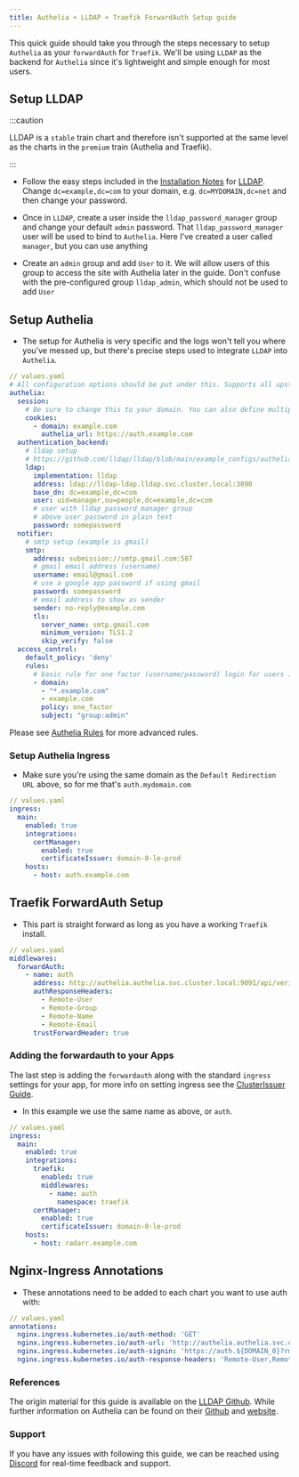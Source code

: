 ```yaml
---
title: Authelia + LLDAP + Traefik ForwardAuth Setup guide
---
```


This quick guide should take you through the steps necessary to setup `Authelia` as your `forwardAuth` for `Traefik`. We'll be using `LLDAP` as the backend for `Authelia` since it's lightweight and simple enough for most users.

## Setup LLDAP

:::caution

LLDAP is a `stable` train chart and therefore isn't supported at the same level as the charts in the `premium` train (Authelia and Traefik).

:::

- Follow the easy steps included in the [Installation Notes](/charts/stable/lldap/installation-notes) for [LLDAP](/charts/stable/lldap/). Change `dc=example,dc=com` to your domain, e.g. `dc=MYDOMAIN,dc=net` and then change your password.

- Once in `LLDAP`, create a user inside the `lldap_password_manager` group and change your default `admin` password. That `lldap_password_manager` user will be used to bind to `Authelia`. Here I've created a user called `manager`, but you can use anything

- Create an `admin` group and add `User` to it. We will allow users of this group to access the site with Authelia later in the guide. Don't confuse with the pre-configured group `lldap_admin`, which should not be used to add `User`

## Setup Authelia

- The setup for Authelia is very specific and the logs won't tell you where you've messed up, but there's precise steps used to integrate `LLDAP` into `Authelia`.

```yaml
// values.yaml
# All configuration options should be put under this. Supports all upstream options
authelia:
  session:
    # Be sure to change this to your domain. You can also define multiple domains
    cookies:
      - domain: example.com
        authelia_url: https://auth.example.com
  authentication_backend:
    # lldap setup
    # https://github.com/lldap/lldap/blob/main/example_configs/authelia_config.yml
    ldap:
      implementation: lldap
      address: ldap://lldap-ldap.lldap.svc.cluster.local:3890
      base_dn: dc=example,dc=com
      user: uid=manager,ou=people,dc=example,dc=com
      # user with lldap_password_manager group
      # above user password in plain text
      password: somepassword
  notifier:
    # smtp setup (example is gmail)
    smtp:
      address: submission://smtp.gmail.com:587
      # gmail email address (username)
      username: email@gmail.com
      # use a google app password if using gmail
      password: somepassword
      # email address to show as sender
      sender: no-reply@example.com
      tls:
        server_name: smtp.gmail.com
        minimum_version: TLS1.2
        skip_verify: false
  access_control:
    default_policy: 'deny'
    rules:
      # basic rule for one factor (username/password) login for users in the admin group
      - domain:
        - "*.example.com"
        - example.com
        policy: one_factor
        subject: "group:admin"
```

Please see [Authelia Rules](./authelia-rules) for more advanced rules.

### Setup Authelia Ingress

- Make sure you're using the same domain as the `Default Redirection URL` above, so for me that's `auth.mydomain.com`

```yaml
// values.yaml
ingress:
  main:
    enabled: true
    integrations:
      certManager:
        enabled: true
        certificateIssuer: domain-0-le-prod
    hosts:
      - host: auth.example.com
```

## Traefik ForwardAuth Setup

- This part is straight forward as long as you have a working `Traefik` install.

```yaml
// values.yaml
middlewares:
  forwardAuth:
    - name: auth
      address: http://authelia.authelia.svc.cluster.local:9091/api/verify?rd=https://auth.example.com/
      authResponseHeaders:
        - Remote-User
        - Remote-Group
        - Remote-Name
        - Remote-Email
      trustForwardHeader: true
```

### Adding the forwardauth to your Apps

The last step is adding the `forwardauth` along with the standard `ingress` settings for your app, for more info on setting ingress see the [ClusterIssuer Guide](/charts/stable/clusterissuer/how-to).

- In this example we use the same name as above, or `auth`.

```yaml
// values.yaml
ingress:
  main:
    enabled: true
    integrations:
      traefik:
        enabled: true
        middlewares:
          - name: auth
            namespace: traefik
      certManager:
        enabled: true
        certificateIssuer: domain-0-le-prod
    hosts:
      - host: radarr.example.com
```

## Nginx-Ingress Annotations

- These annotations need to be added to each chart you want to use auth with:

```yaml
// values.yaml
annotations:
  nginx.ingress.kubernetes.io/auth-method: 'GET'
  nginx.ingress.kubernetes.io/auth-url: 'http://authelia.authelia.svc.cluster.local:9091/api/verify'
  nginx.ingress.kubernetes.io/auth-signin: 'https://auth.${DOMAIN_0}?rm=$request_method'
  nginx.ingress.kubernetes.io/auth-response-headers: 'Remote-User,Remote-Name,Remote-Groups,Remote-Email'
```

### References

The origin material for this guide is available on the [LLDAP Github](https://github.com/lldap/lldap). While further information on Authelia can be found on their [Github](https://github.com/authelia/authelia) and [website](https://www.authelia.com/).

### Support

If you have any issues with following this guide, we can be reached using [Discord](https://discord.gg/tVsPTHWTtr) for real-time feedback and support.
